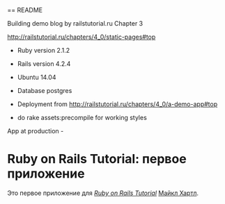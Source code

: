 == README

Building demo blog by railstutorial.ru  Chapter 3

http://railstutorial.ru/chapters/4_0/static-pages#top

* Ruby version 2.1.2

* Rails version 4.2.4

* Ubuntu 14.04

* Database postgres

* Deployment from http://railstutorial.ru/chapters/4_0/a-demo-app#top

- do rake assets:precompile for working styles


App at production -



# Ruby on Rails Tutorial: первое приложение

Это первое приложение для
[*Ruby on Rails Tutorial*](http://railstutorial.org/)
 [Майкл Хартл](http://michaelhartl.com/).
